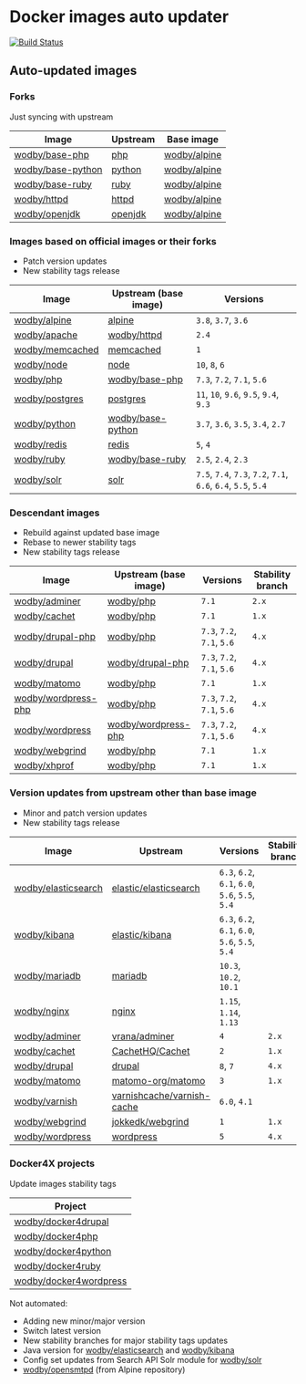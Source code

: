 # Docker images auto updater

[![Build Status](https://travis-ci.com/wodby/images.svg?branch=master)](https://travis-ci.com/wodby/images)

## Auto-updated images

### Forks

Just syncing with upstream

| Image                 | Upstream  | Base image     |
| --------------------- | --------- | -------------- |
| [wodby/base-php]      | [php]     | [wodby/alpine] |
| [wodby/base-python]   | [python]  | [wodby/alpine] |
| [wodby/base-ruby]     | [ruby]    | [wodby/alpine] |
| [wodby/httpd]         | [httpd]   | [wodby/alpine] |
| [wodby/openjdk]       | [openjdk] | [wodby/alpine] |

### Images based on official images or their forks

* Patch version updates
* New stability tags release

| Image                 | Upstream (base image) | Versions                                                      |
| --------------------- | --------------------- | ------------------------------------------------------        |
| [wodby/alpine]        | [alpine]              | `3.8`, `3.7`, `3.6`                                           |
| [wodby/apache]        | [wodby/httpd]         | `2.4`                                                         |
| [wodby/memcached]     | [memcached]           | `1`                                                           |
| [wodby/node]          | [node]                | `10`, `8`, `6`                                                |
| [wodby/php]           | [wodby/base-php]      | `7.3`, `7.2`, `7.1`, `5.6`                                    |
| [wodby/postgres]      | [postgres]            | `11`, `10`, `9.6`, `9.5`, `9.4`, `9.3`                        |
| [wodby/python]        | [wodby/base-python]   | `3.7`, `3.6`, `3.5`, `3.4`, `2.7`                             |
| [wodby/redis]         | [redis]               | `5`, `4`                                                      |
| [wodby/ruby]          | [wodby/base-ruby]     | `2.5`, `2.4`, `2.3`                                           |
| [wodby/solr]          | [solr]                | `7.5`, `7.4`, `7.3`, `7.2`, `7.1`, `6.6`, `6.4`, `5.5`, `5.4` |

### Descendant images

* Rebuild against updated base image
* Rebase to newer stability tags
* New stability tags release

| Image                 | Upstream (base image) | Versions                   | Stability branch |
| --------------------- | --------------------- | -------------------        | --------------   |
| [wodby/adminer]       | [wodby/php]           | `7.1`                      | `2.x`            |
| [wodby/cachet]        | [wodby/php]           | `7.1`                      | `1.x`            |
| [wodby/drupal-php]    | [wodby/php]           | `7.3`, `7.2`, `7.1`, `5.6` | `4.x`            |
| [wodby/drupal]        | [wodby/drupal-php]    | `7.3`, `7.2`, `7.1`, `5.6` | `4.x`            |
| [wodby/matomo]        | [wodby/php]           | `7.1`                      | `1.x`            |
| [wodby/wordpress-php] | [wodby/php]           | `7.3`, `7.2`, `7.1`, `5.6` | `4.x`            |
| [wodby/wordpress]     | [wodby/wordpress-php] | `7.3`, `7.2`, `7.1`, `5.6` | `4.x`            |
| [wodby/webgrind]      | [wodby/php]           | `7.1`                      | `1.x`            |
| [wodby/xhprof]        | [wodby/php]           | `7.1`                      | `1.x`            |

### Version updates from upstream other than base image

* Minor and patch version updates
* New stability tags release

| Image                 | Upstream                     | Versions                                        | Stability branch |
| --------------------- | -----------------------      | ----------------------------------------------- | --------------   |
| [wodby/elasticsearch] | [elastic/elasticsearch]      | `6.3`, `6.2`, `6.1`, `6.0`, `5.6`, `5.5`, `5.4` |                  |
| [wodby/kibana]        | [elastic/kibana]             | `6.3`, `6.2`, `6.1`, `6.0`, `5.6`, `5.5`, `5.4` |                  |
| [wodby/mariadb]       | [mariadb]                    | `10.3`, `10.2`, `10.1`                          |                  |
| [wodby/nginx]         | [nginx]                      | `1.15`, `1.14`, `1.13`                          |                  |
| [wodby/adminer]       | [vrana/adminer]              | `4`                                             | `2.x`            |
| [wodby/cachet]        | [CachetHQ/Cachet]            | `2`                                             | `1.x`            |
| [wodby/drupal]        | [drupal]                     | `8`, `7`                                        | `4.x`            |
| [wodby/matomo]        | [matomo-org/matomo]          | `3`                                             | `1.x`            |
| [wodby/varnish]       | [varnishcache/varnish-cache] | `6.0`, `4.1`                                    |                  |
| [wodby/webgrind]      | [jokkedk/webgrind]           | `1`                                             | `1.x`            |
| [wodby/wordpress]     | [wordpress]                  | `5`                                             | `4.x`            |

### Docker4X projects

Update images stability tags

| Project                  |
| ------------------------ |
| [wodby/docker4drupal]    |
| [wodby/docker4php]       |
| [wodby/docker4python]    |
| [wodby/docker4ruby]      |
| [wodby/docker4wordpress] |

Not automated:

* Adding new minor/major version
* Switch latest version
* New stability branches for major stability tags updates
* Java version for [wodby/elasticsearch] and [wodby/kibana]
* Config set updates from Search API Solr module for [wodby/solr]
* [wodby/opensmtpd] (from Alpine repository)

[alpine]: https://github.com/gliderlabs/docker-alpine
[CachetHQ/Cachet]: https://github.com/CachetHQ/Cachet
[drupal]: https://github.com/drupal/drupal
[elastic/elasticsearch]: https://github.com/elastic/elasticsearch
[elastic/kibana]: https://github.com/elastic/kibana
[httpd]: https://github.com/docker-library/httpd
[jokkedk/webgrind]: https://github.com/jokkedk/webgrind
[mariadb]: https://github.com/docker-library/mariadb
[matomo-org/matomo]: https://github.com/matomo-org/matomo
[memcached]: https://github.com/docker-library/memcached
[nginx]: https://github.com/docker-library/nginx
[node]: https://github.com/docker-library/node
[openjdk]: https://github.com/docker-library/openjdk
[php]: https://github.com/docker-library/php
[postgres]: https://github.com/docker-library/postgres
[python]: https://github.com/docker-library/python
[redis]: https://github.com/docker-library/redis
[ruby]: https://github.com/docker-library/ruby
[solr]: https://github.com/docker-library/solr
[varnishcache/varnish-cache]: https://github.com/varnishcache/varnish-cache
[vrana/adminer]: https://github.com/vrana/adminer
[wodby/adminer]: https://github.com/wodby/adminer
[wodby/alpine]: https://github.com/wodby/alpine
[wodby/apache]: https://github.com/wodby/apache
[wodby/base-php]: https://github.com/wodby/base-php
[wodby/base-python]: https://github.com/wodby/base-python
[wodby/base-ruby]: https://github.com/wodby/base-ruby
[wodby/cachet]: https://github.com/wodby/cachet
[wodby/docker4drupal]: https://github.com/wodby/docker4drupal
[wodby/docker4php]: https://github.com/wodby/docker4php
[wodby/docker4python]: https://github.com/wodby/docker4python
[wodby/docker4ruby]: https://github.com/wodby/docker4ruby
[wodby/docker4wordpress]: https://github.com/wodby/docker4wordpress
[wodby/drupal-php]: https://github.com/wodby/drupal-php
[wodby/drupal]: https://github.com/wodby/drupal
[wodby/elasticsearch]: https://github.com/wodby/elasticsearch
[wodby/httpd]: https://github.com/wodby/httpd
[wodby/kibana]: https://github.com/wodby/kibana
[wodby/mariadb]: https://github.com/wodby/mariadb
[wodby/matomo]: https://github.com/wodby/matomo
[wodby/memcached]: https://github.com/wodby/memcached
[wodby/nginx]: https://github.com/wodby/nginx
[wodby/node]: https://github.com/wodby/node
[wodby/openjdk]: https://github.com/wodby/openjdk
[wodby/opensmtpd]: https://github.com/wodby/opensmtpd
[wodby/php]: https://github.com/wodby/php
[wodby/postgres]: https://github.com/wodby/postgres
[wodby/python]: https://github.com/wodby/python
[wodby/redis]: https://github.com/wodby/redis
[wodby/ruby]: https://github.com/wodby/ruby
[wodby/solr]: https://github.com/wodby/solr
[wodby/varnish]: https://github.com/wodby/varnish
[wodby/webgrind]: https://github.com/wodby/webgrind
[wodby/wordpress-php]: https://github.com/wodby/wordpress-php
[wodby/wordpress]: https://github.com/wodby/wordpress
[wodby/xhprof]: https://github.com/wodby/xhprof
[wordpress]: https://github.com/WordPress/WordPress
